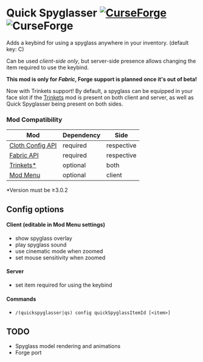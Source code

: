 # Quick Spyglasser [![CurseForge](http://cf.way2muchnoise.eu/full_494512_downloads.svg)](https://www.curseforge.com/minecraft/mc-mods/quick-spyglasser "Quick Spyglasser on CurseForge")![CurseForge](http://cf.way2muchnoise.eu/versions/494512.svg)

Adds a keybind for using a spyglass anywhere in your inventory. (default key: C)

Can be used _client-side only_, but server-side presence allows changing the item required to use the keybind.

**This mod is only for _Fabric_, Forge support is planned once it's out of beta!**

Now with Trinkets support! By default, a spyglass can be equipped in your face slot if the 
[Trinkets](https://www.curseforge.com/minecraft/mc-mods/trinkets-fabric) mod is present on both client and server, 
as well as Quick Spyglasser being present on both sides.

### Mod Compatibility
| Mod | Dependency | Side |
| --- | --- | --- |
| [Cloth Config API](https://www.curseforge.com/minecraft/mc-mods/cloth-config) | required | respective |
| [Fabric API](https://www.curseforge.com/minecraft/mc-mods/fabric-api) | required | respective |
| [Trinkets*](https://www.curseforge.com/minecraft/mc-mods/trinkets-fabric) | optional | both |
| [Mod Menu](https://www.curseforge.com/minecraft/mc-mods/modmenu) | optional | client |

*Version must be ≥3.0.2

## Config options
#### Client (editable in Mod Menu settings)
- show spyglass overlay
- play spyglass sound
- use cinematic mode when zoomed
- set mouse sensitivity when zoomed
#### Server
- set item required for using the keybind
#### Commands
- `/(quickspyglasser|qs) config quickSpyglassItemId [<item>]`

## TODO
- Spyglass model rendering and animations
- Forge port
